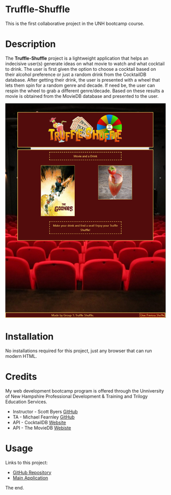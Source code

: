 # Truffle-Shuffle
This is the first collaborative project in the UNH bootcamp course. 

# Description
The **Truffle-Shuffle** project is a lightweight application that helps an indecisive user(s) generate ideas on what movie to watch and what cocktail to drink. The user is first given the option to choose a cocktail based on their alcohol preference or just a random drink from the CocktailDB database. After getting their drink, the user is presented with a wheel that lets them spin for a random genre and decade. If need be, the user can respin the wheel to grab a different genre/decade. Based on these results a movie is obtained from the MovieDB database and presented to the user.

![Project example image](./assets/images/TruffleShuffleExampleImage.png)

# Installation
No installations required for this project, just any browser that can run modern HTML.

# Credits 
My web development bootcamp program is offered through the Unniversity of New Hampshire Professional Development & Training and Trilogy Education Services.

- Instructor - Scott Byers [GitHub](https://github.com/switch120)
- TA - Michael Fearnley [GitHub](https://michaelfearnley.com/)
- API - CocktailDB [Website](https://www.thecocktaildb.com/)
- API - The MovieDB [Webiste](https://www.themoviedb.org/)

# Usage
Links to this project: 
* [GitHub Repository](https://github.com/Laura-Bullek/Truffle-Shuffle)
* [Main Application](https://laura-bullek.github.io/Truffle-Shuffle/)

The end. 